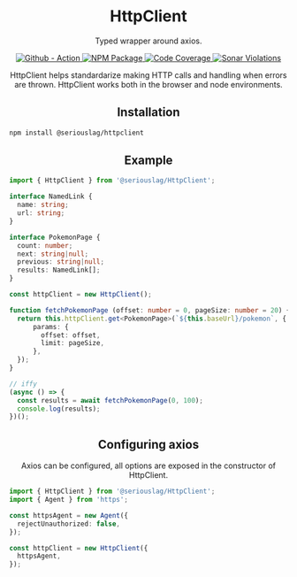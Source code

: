 <h1 align="center">
  HttpClient
</h1>

<p align="center">
  Typed wrapper around axios.
</p>

<p align="center">
  <a href="https://github.com/seriouslag/HttpClient/actions">
    <img alt="Github - Action" src="https://github.com/seriouslag/httpclient/actions/workflows/main.yml/badge.svg">
  </a>
  <a href="https://www.npmjs.com/package/@seriouslag/httpclient">
    <img alt="NPM Package" src="https://img.shields.io/npm/v/@seriouslag/httpclient">
  </a>
  <a href="https://dev.azure.com/landongavin/nullspace/_build?definitionId=3">
    <img alt="Code Coverage" src="https://img.shields.io/azure-devops/coverage/landongavin/nullspace/3/main?label=Coverage">
  </a>
  <a href="https://sonarcloud.io/project/issues?id=seriouslag_HttpClient">
    <img alt="Sonar Violations" src="https://img.shields.io/sonar/violations/seriouslag_HttpClient/main?format=long&server=https%3A%2F%2Fsonarcloud.io">
  </a>
</p>

<p align="center">
  HttpClient helps standardarize making HTTP calls and handling when errors are thrown.         HttpClient works both in the browser and node environments.
</p>

<h2 align="center">Installation</h2>

```bash
npm install @seriouslag/httpclient
```

<h2 align="center">Example</h2>

```typescript
import { HttpClient } from '@seriouslag/HttpClient';

interface NamedLink {
  name: string;
  url: string;
}

interface PokemonPage {
  count: number;
  next: string|null;
  previous: string|null;
  results: NamedLink[];
}

const httpClient = new HttpClient();

function fetchPokemonPage (offset: number = 0, pageSize: number = 20) {
  return this.httpClient.get<PokemonPage>(`${this.baseUrl}/pokemon`, {
      params: {
        offset: offset,
        limit: pageSize,
      },
  });
}

// iffy
(async () => {
  const results = await fetchPokemonPage(0, 100);
  console.log(results);
})();
```

<h2 align="center">Configuring axios</h2>
<p align="center">
  Axios can be configured, all options are exposed in the constructor of HttpClient.
</p>

```typescript
import { HttpClient } from '@seriouslag/HttpClient';
import { Agent } from 'https';

const httpsAgent = new Agent({
  rejectUnauthorized: false,
});

const httpClient = new HttpClient({
  httpsAgent,
});
```

